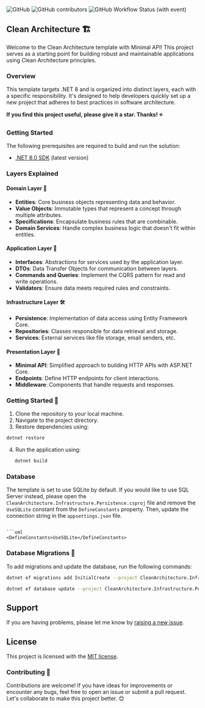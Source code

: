 ﻿![GitHub](https://img.shields.io/github/license/ipazooki/CleanArchitecture)
![GitHub contributors](https://img.shields.io/github/contributors/ipazooki/CleanArchitecture)
![GitHub Workflow Status (with event)](https://img.shields.io/github/actions/workflow/status/ipazooki/CleanArchitecture/dotnet.yml)

## Clean Architecture 🏗️

Welcome to the Clean Architecture template with Minimal API! This project serves as a starting point for building robust and maintainable applications using Clean Architecture principles.

### Overview
This template targets .NET 8 and is organized into distinct layers, each with a specific responsibility. It's designed to help developers quickly set up a new project that adheres to best practices in software architecture.

**If you find this project useful, please give it a star. Thanks! ⭐**

### Getting Started

The following prerequisites are required to build and run the solution:
- [.NET 8.0 SDK](https://dotnet.microsoft.com/download/dotnet/8.0) (latest version)

### Layers Explained

#### Domain Layer 🌟
- **Entities**: Core business objects representing data and behavior.
- **Value Objects**: Immutable types that represent a concept through multiple attributes.
- **Specifications**: Encapsulate business rules that are combinable.
- **Domain Services**: Handle complex business logic that doesn't fit within entities.

#### Application Layer 🚀
- **Interfaces**: Abstractions for services used by the application layer.
- **DTOs**: Data Transfer Objects for communication between layers.
- **Commands and Queries**: Implement the CQRS pattern for read and write operations.
- **Validators**: Ensure data meets required rules and constraints.

#### Infrastructure Layer 🛠️
- **Persistence**: Implementation of data access using Entity Framework Core.
- **Repositories**: Classes responsible for data retrieval and storage.
- **Services**: External services like file storage, email senders, etc.

#### Presentation Layer 🎨
- **Minimal API**: Simplified approach to building HTTP APIs with ASP.NET Core.
- **Endpoints**: Define HTTP endpoints for client interactions.
- **Middleware**: Components that handle requests and responses.

### Getting Started 📖
1. Clone the repository to your local machine.
2. Navigate to the project directory.
3. Restore dependencies using:
    
```bash
dotnet restore
```
 4.	Run the application using:
```bash
   dotnet build
```

### Database
The template is set to use SQLite by default. If you would like to use SQL Server instead, please open the `CleanArchitecture.Infrastructure.Persistence.csproj` file and remove the `UseSQLite` constant from the `DefineConstants` property. Then, update the connection string in the `appsettings.json` file.

```json:

```xml
<DefineConstants>UseSQLite</DefineConstants>
```

### Database Migrations 📂
To add migrations and update the database, run the following commands:

```bash
dotnet ef migrations add InitialCreate --project CleanArchitecture.Infrastructure.Persistence --startup-project CleanArchitecture.Presentation

dotnet ef database update --project CleanArchitecture.Infrastructure.Persistence --startup-project CleanArchitecture.Presentation
```

## Support

If you are having problems, please let me know by [raising a new issue](https://github.com/iPazooki/CleanArchitecture/issues/new?template=Blank+issue).

## License

This project is licensed with the [MIT license](LICENSE).

### Contributing 🤝
Contributions are welcome! If you have ideas for improvements or encounter any bugs, feel free to open an issue or submit a pull request. Let's collaborate to make this project better. 😊